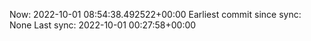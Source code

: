 Now: 2022-10-01 08:54:38.492522+00:00 Earliest commit since sync: None Last sync: 2022-10-01 00:27:58+00:00
